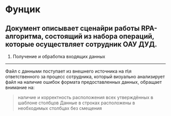 Фунцик
======
Документ описывает сценайри работы RPA-алгоритма, состоящий из набора операций, которые осуществляет сотрудник ОАУ ДУД.
------
1. Получение и обработка входящих данных
------
Файл с данными поступает из внешнего источника на п\я ответственного за процесс сотрудника, который визуально анализирует файл на наличие ошибок формата предоставленных данных, обращает внимание на: <br>
> наличие и корректность расположения всех утверждённых в шаблоне столбцов
> Данные в строках расположены в необходимых столбцах без смещения